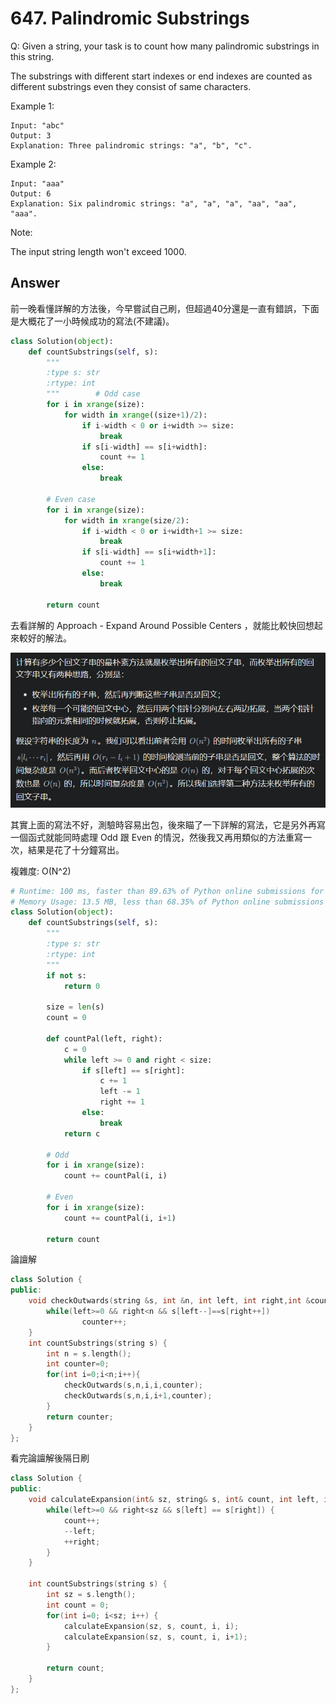 # 647. Palindromic Substrings
Q: Given a string, your task is to count how many palindromic substrings in this string.

The substrings with different start indexes or end indexes are counted as different substrings even they consist of same characters.

Example 1:
```
Input: "abc"
Output: 3
Explanation: Three palindromic strings: "a", "b", "c".
```

Example 2:
```
Input: "aaa"
Output: 6
Explanation: Six palindromic strings: "a", "a", "a", "aa", "aa", "aaa".
``` 

Note:

The input string length won't exceed 1000.

## Answer

前一晚看懂詳解的方法後，今早嘗試自己刷，但超過40分還是一直有錯誤，下面是大概花了一小時候成功的寫法(不建議)。
```python
class Solution(object):
    def countSubstrings(self, s):
        """
        :type s: str
        :rtype: int
        """        # Odd case
        for i in xrange(size):
            for width in xrange((size+1)/2):
                if i-width < 0 or i+width >= size:
                    break
                if s[i-width] == s[i+width]:
                    count += 1
                else:
                    break
        
        # Even case
        for i in xrange(size):
            for width in xrange(size/2):
                if i-width < 0 or i+width+1 >= size:
                    break
                if s[i-width] == s[i+width+1]:
                    count += 1
                else:
                    break
                    
        return count
```

去看詳解的 Approach - Expand Around Possible Centers ，就能比較快回想起來較好的解法。

![](imgs/647_1.png)

其實上面的寫法不好，測驗時容易出包，後來瞄了一下詳解的寫法，它是另外再寫一個函式就能同時處理 Odd 跟 Even 的情況，然後我又再用類似的方法重寫一次，結果是花了十分鐘寫出。

複雜度: O(N^2)

```python
# Runtime: 100 ms, faster than 89.63% of Python online submissions for Palindromic Substrings.
# Memory Usage: 13.5 MB, less than 68.35% of Python online submissions for Palindromic Substrings.
class Solution(object):
    def countSubstrings(self, s):
        """
        :type s: str
        :rtype: int
        """
        if not s:
            return 0
        
        size = len(s)
        count = 0
        
        def countPal(left, right):
            c = 0
            while left >= 0 and right < size:
                if s[left] == s[right]:
                    c += 1
                    left -= 1
                    right += 1
                else:
                    break
            return c
            
        # Odd
        for i in xrange(size):
            count += countPal(i, i)
            
        # Even
        for i in xrange(size):
            count += countPal(i, i+1)
            
        return count
```

論譠解
```c++
class Solution {
public:
    void checkOutwards(string &s, int &n, int left, int right,int &counter){
        while(left>=0 && right<n && s[left--]==s[right++])
                counter++;
    }
    int countSubstrings(string s) {
        int n = s.length();
        int counter=0;
        for(int i=0;i<n;i++){
            checkOutwards(s,n,i,i,counter);
            checkOutwards(s,n,i,i+1,counter);
        }
        return counter;
    }
};
```
看完論譠解後隔日刷
```c++
class Solution {
public:
    void calculateExpansion(int& sz, string& s, int& count, int left, int right) {
        while(left>=0 && right<sz && s[left] == s[right]) {
            count++;
            --left;
            ++right;
        }
    }
    
    int countSubstrings(string s) {
        int sz = s.length();
        int count = 0;
        for(int i=0; i<sz; i++) {
            calculateExpansion(sz, s, count, i, i);
            calculateExpansion(sz, s, count, i, i+1);
        }
        
        return count;
    }
};
```